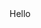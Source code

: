 <html>
<script type='text/javascript'>
	function initEmbeddedMessaging() {
		try {
			embeddedservice_bootstrap.settings.language = 'en_US'; // For example, enter 'en' or 'en-US'

			embeddedservice_bootstrap.init(
				'00D5g00000KLfIK',
				'Contact_Us_MIAW_deployement',
				'https://spabbaraju-231030-844-demo.my.site.com/ESWContactUsMIAWdeploy1699278255115',
				{
					scrt2URL: 'https://spabbaraju-231030-844-demo.my.salesforce-scrt.com'
				}
			);
		} catch (err) {
			console.error('Error loading Embedded Messaging: ', err);
		}
	};
</script>
	<script type='text/javascript' src='https://spabbaraju-231030-844-demo.my.site.com/ESWContactUsMIAWdeploy1699278255115/assets/js/bootstrap.min.js' onload='initEmbeddedMessaging()'></script>
   <script>
	function launchChat() {
		embeddedservice_bootstrap.utilAPI.launchChat()
		.then(() => {
			console.log(
				'Inside Launch Chat'
			);
		}).catch(() => {
			console.log(
				'Inside Launch Chat catch Block'
			);
		}).finally(() => {
			console.log(
				'Inside Launch Chat finally Block'
			);
		});
		}
	</script>
 <body onload="launchChat()">
	 Hello
 </body>
</html>
